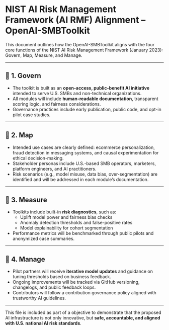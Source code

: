 # NIST AI Risk Management Framework (AI RMF) Alignment – OpenAI-SMBToolkit

This document outlines how the OpenAI-SMBToolkit aligns with the four core functions of the NIST AI Risk Management Framework (January 2023): Govern, Map, Measure, and Manage.

---

## 🧭 1. Govern

- The toolkit is built as an **open-access, public-benefit AI initiative** intended to serve U.S. SMBs and non-technical organizations.
- All modules will include **human-readable documentation**, transparent scoring logic, and fairness considerations.
- Governance practices include early publication, public code, and opt-in pilot case studies.

---

## 🧭 2. Map

- Intended use cases are clearly defined: ecommerce personalization, fraud detection in messaging systems, and causal experimentation for ethical decision-making.
- Stakeholder personas include U.S.-based SMB operators, marketers, platform engineers, and AI practitioners.
- Risk scenarios (e.g., model misuse, data bias, over-segmentation) are identified and will be addressed in each module’s documentation.

---

## 🧭 3. Measure

- Toolkits include built-in **risk diagnostics**, such as:
  - Uplift model power and fairness bias checks
  - Anomaly detection thresholds and false-positive rates
  - Model explainability for cohort segmentation
- Performance metrics will be benchmarked through public pilots and anonymized case summaries.

---

## 🧭 4. Manage

- Pilot partners will receive **iterative model updates** and guidance on tuning thresholds based on business feedback.
- Ongoing improvements will be tracked via GitHub versioning, changelogs, and public feedback loops.
- Contributors will follow a contribution governance policy aligned with trustworthy AI guidelines.

---

This file is included as part of a objective to demonstrate that the proposed AI infrastructure is not only innovative, but **safe, accountable, and aligned with U.S. national AI risk standards**.
